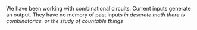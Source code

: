 We have been working with combinational circuits.
	Current inputs generate an output. They have no memory of past inputs
	*in descrete math there is combinatorics. or the study of countable things*